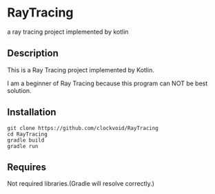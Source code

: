 # RayTracing
a ray tracing project implemented by kotlin

## Description
This is a Ray Tracing project implemented by Kotlin.

I am a beginner of Ray Tracing because this program can NOT be best solution.

## Installation
```
git clone https://github.com/clockvoid/RayTracing
cd RayTracing
gradle build
gradle run
```

## Requires
Not required libraries.(Gradle will resolve correctly.)
